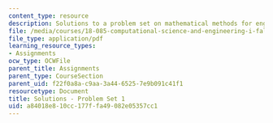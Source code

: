 ```yaml
---
content_type: resource
description: Solutions to a problem set on mathematical methods for engineers.
file: /media/courses/18-085-computational-science-and-engineering-i-fall-2008/a84018e810cc177ffa49082e05357cc1_pset1.pdf
file_type: application/pdf
learning_resource_types:
- Assignments
ocw_type: OCWFile
parent_title: Assignments
parent_type: CourseSection
parent_uid: f22f0a8a-c9aa-3a44-6525-7e9b091c41f1
resourcetype: Document
title: Solutions - Problem Set 1
uid: a84018e8-10cc-177f-fa49-082e05357cc1
---
```

